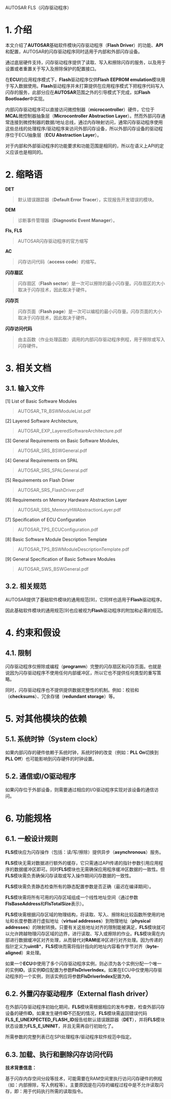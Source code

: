<section id="title">AUTOSAR FLS（闪存驱动程序）</section>

# 1. 介绍

本文介绍了**AUTOSAR**基础软件模块闪存驱动程序（**Flash Driver**）的功能、**API**和配置，AUTOSAR的闪存驱动程序同时适用于内部和外部闪存设备。

通过底层硬件支持，闪存驱动程序提供了读取、写入和擦除闪存的服务，以及用于设置或者重置关于写入及擦除保护的配置接口。

在**ECU**的应用程序模式下，**Flash**驱动程序仅供**Flash EEPROM emulation**模块用于写入数据使用。**Flash**驱动程序并未打算提供在应用程序模式下把程序代码写入闪存的服务，此部分应在**AUTOSAR**范围之外的引导模式下完成，如**Flash Bootloader**中实现。

内部闪存驱动程序可以直接访问微控制器（**microcontroller**）硬件，它位于**MCAL**微控制器抽象层（**Microcontroller Abstraction Layer**）。然而外部闪存通常连接到微控制器的数据/地址总线，通过内存映射访问，通常闪存驱动程序使用这些总线的处理程序/驱动程序来访问外部闪存设备，所以外部闪存设备的驱动程序位于ECU抽象层（**ECU Abstraction Layer**）。

对于内部和外部驱动程序的功能要求和功能范围是相同的，所以在语义上API的定义应该也是相同的。

# 2. 缩略语

**DET**
> 默认错误跟踪器（**Default Error Tracer**），实现报告开发错误的模块。

**DEM**
> 诊断事件管理器（**Diagnostic Event Manager**）。

**Fls, FLS**
> AUTOSAR闪存驱动程序的官方缩写

**AC**
> 闪存访问代码（**access code**）的缩写。

**闪存扇区**
> 闪存扇区（**Flash sector**）是一次可以擦除的最小闪存量。闪存扇区的大小取决于闪存技术，因此取决于硬件。

**闪存页**
> 闪存页面（**Flash page**）是一次可以编程的最小闪存量。闪存页面的大小取决于闪存技术，因此取决于硬件。

**闪存访问代码**
> 由主函数（作业处理函数）调用的内部闪存驱动程序例程，用于擦除或写入闪存硬件。

# 3. 相关文档

## 3.1. 输入文件

[1] List of Basic Software Modules
> AUTOSAR_TR_BSWModuleList.pdf

[2] Layered Software Architecture,
> AUTOSAR_EXP_LayeredSoftwareArchitecture.pdf

[3] General Requirements on Basic Software Modules,
> AUTOSAR_SRS_BSWGeneral.pdf

[4] General Requirements on SPAL
> AUTOSAR_SRS_SPALGeneral.pdf

[5] Requirements on Flash Driver
> AUTOSAR_SRS_FlashDriver.pdf

[6] Requirements on Memory Hardware Abstraction Layer
> AUTOSAR_SRS_MemoryHWAbstractionLayer.pdf

[7] Specification of ECU Configuration
> AUTOSAR_TPS_ECUConfiguration.pdf

[8] Basic Software Module Description Template
> AUTOSAR_TPS_BSWModuleDescriptionTemplate.pdf

[9] General Specification of Basic Software Modules
> AUTOSAR_SWS_BSWGeneral.pdf

## 3.2. 相关规范

AUTOSAR提供了基础软件模块的通用规范[9]，它同样也适用于**Flash**驱动程序。

因此基础软件模块的通用规范[9]也应被视为**Flash**驱动程序的附加和必需的规范。

# 4. 约束和假设

## 4.1. 限制

闪存驱动程序仅擦除或编程（**programm**）完整的闪存扇区和闪存页面。也就是说因为闪存驱动程序不使用任何内部缓冲区，所以它也不提供任何类型的重写策略。

同时，闪存驱动程序也不提供提供数据完整性的机制。例如：校验和（**checksums**）、冗余存储（**redundant storage**）等。

# 5. 对其他模块的依赖

## 5.1. 系统时钟（System clock）

如果内部闪存的硬件依赖于系统时钟，系统时钟的改变（例如：**PLL On**切换到**PLL Off**）也可能影响到闪存硬件的时钟设置。

## 5.2. 通信或I/O驱动程序

如果闪存位于外部设备，则需要通过相应的I/O驱动程序实现对该设备的通信访问。

# 6. 功能规格

## 6.1. 一般设计规则

**FLS**模块应为闪存操作（包括：读/写/擦除）提供异步（**asynchronous**）服务。

**FLS**模块无需对数据进行额外的缓存，它只需通过API传递的指针参数引用应用程序的数据缓冲区即可。同时**FLS**模块也无需确保应用程序缓冲区数据的一致性。但**FLS**模块需负责确保闪存读取或写入操作期间闪存数据的一致性。

**FLS**模块需负责静态检查所有的静态配置参数是否正确（最迟在编译期间）。

**FLS**模块需将所有可用的闪存区域组成一个线性地址空间（通过参数**FlsBaseAddress**和**FlsTotalSize**表示）。

**FLS**模块需根据闪存区域的物理结构，将读取、写入、擦除和比较函数所使用的地址和长度参数进行虚拟地址（**virtual addresses**）到物理地址（**physical addresses**）的映射转换。只要有关这些地址对齐的限制能被满足，**FLS**模块就可以允许跨越物理闪存区域的边界，进行读取、写入或擦除的作业。**FLS**模块需在内部进行数据缓冲区对齐处理，从而替代对**RAM**缓冲区进行对齐处理。因为传递的指针定义为**uint8***，**FLS**模块而需将指针指向的地址内容看作字节对齐（**byte-aligned**）来处理。

如果一个**ECU**中使用了多个闪存驱动程序实例，则必须为各个实例分配一个唯一的实例**ID**。该实例**ID**应配置为参数**FlsDriverIndex**。如果在ECU中仅使用闪存驱动程序的一个实例，则该实例应将参数**FlsDriverIndex**配置为**0**。

## 6.2. 外置闪存驱动程序（External flash driver）

在外部闪存驱动程序初始化期间，**FLS**模块需根据相应的发布参数，检查外部闪存设备的硬件**ID**。如果发生硬件**ID**不匹配的情况，**FLS**模块需返回错误代码**FLS_E_UNEXPECTED_FLASH_ID**报告给默认错误跟踪器（**DET**），并将**FLS**模块状态设置为**FLS_E_UNINIT**，并且无需再自行初始化了。

所需参数的完整列表已在SPI处理程序/驱动程序软件规范中指定。

## 6.3. 加载、执行和删除闪存访问代码

**技术背景信息：**

基于闪存内存空间分段等技术，可能需要在RAM空间里执行访问闪存硬件的例程（如：内部擦除，写入例程等）。主要原因是在闪存的编程过程中是不允许读取闪存，即：用于代码执行所需的读取指令。